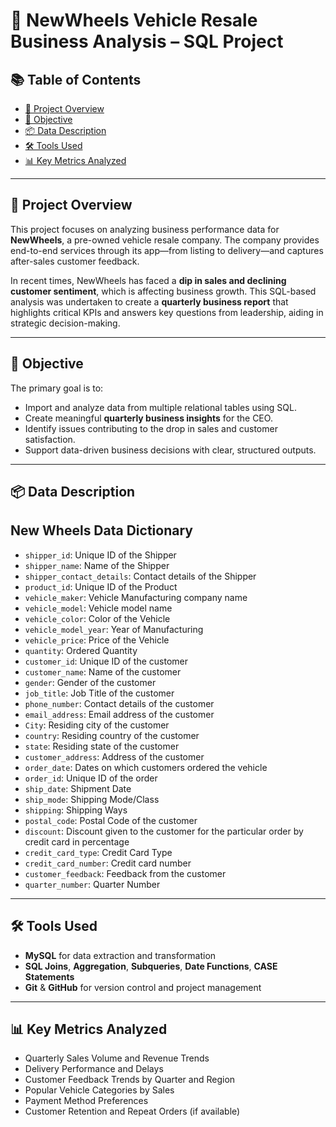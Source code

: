 
# 🚗 NewWheels Vehicle Resale Business Analysis – SQL Project

## 📚 Table of Contents

- [📘 Project Overview](#-project-overview)
- [🎯 Objective](#-objective)
- [📦 Data Description](#-data-description)
- [🛠️ Tools Used](#️-tools-used)
- [📊 Key Metrics Analyzed](#-key-metrics-analyzed)

---

## 📘 Project Overview

This project focuses on analyzing business performance data for **NewWheels**, a pre-owned vehicle resale company. The company provides end-to-end services through its app—from listing to delivery—and captures after-sales customer feedback.

In recent times, NewWheels has faced a **dip in sales and declining customer sentiment**, which is affecting business growth. This SQL-based analysis was undertaken to create a **quarterly business report** that highlights critical KPIs and answers key questions from leadership, aiding in strategic decision-making.

---

## 🎯 Objective

The primary goal is to:
- Import and analyze data from multiple relational tables using SQL.
- Create meaningful **quarterly business insights** for the CEO.
- Identify issues contributing to the drop in sales and customer satisfaction.
- Support data-driven business decisions with clear, structured outputs.

---

## 📦 Data Description

**New Wheels Data Dictionary**  
-----------------------------------

- `shipper_id`: Unique ID of the Shipper  
- `shipper_name`: Name of the Shipper  
- `shipper_contact_details`: Contact details of the Shipper  
- `product_id`: Unique ID of the Product  
- `vehicle_maker`: Vehicle Manufacturing company name  
- `vehicle_model`: Vehicle model name  
- `vehicle_color`: Color of the Vehicle  
- `vehicle_model_year`: Year of Manufacturing  
- `vehicle_price`: Price of the Vehicle  
- `quantity`: Ordered Quantity  
- `customer_id`: Unique ID of the customer  
- `customer_name`: Name of the customer  
- `gender`: Gender of the customer  
- `job_title`: Job Title of the customer  
- `phone_number`: Contact details of the customer  
- `email_address`: Email address of the customer  
- `City`: Residing city of the customer  
- `country`: Residing country of the customer  
- `state`: Residing state of the customer  
- `customer_address`: Address of the customer  
- `order_date`: Dates on which customers ordered the vehicle  
- `order_id`: Unique ID of the order  
- `ship_date`: Shipment Date  
- `ship_mode`: Shipping Mode/Class  
- `shipping`: Shipping Ways  
- `postal_code`: Postal Code of the customer  
- `discount`: Discount given to the customer for the particular order by credit card in percentage  
- `credit_card_type`: Credit Card Type  
- `credit_card_number`: Credit card number  
- `customer_feedback`: Feedback from the customer  
- `quarter_number`: Quarter Number  

---

## 🛠️ Tools Used

- **MySQL** for data extraction and transformation  
- **SQL Joins**, **Aggregation**, **Subqueries**, **Date Functions**, **CASE Statements**  
- **Git** & **GitHub** for version control and project management

---

## 📊 Key Metrics Analyzed

- Quarterly Sales Volume and Revenue Trends  
- Delivery Performance and Delays  
- Customer Feedback Trends by Quarter and Region  
- Popular Vehicle Categories by Sales  
- Payment Method Preferences  
- Customer Retention and Repeat Orders (if available)
